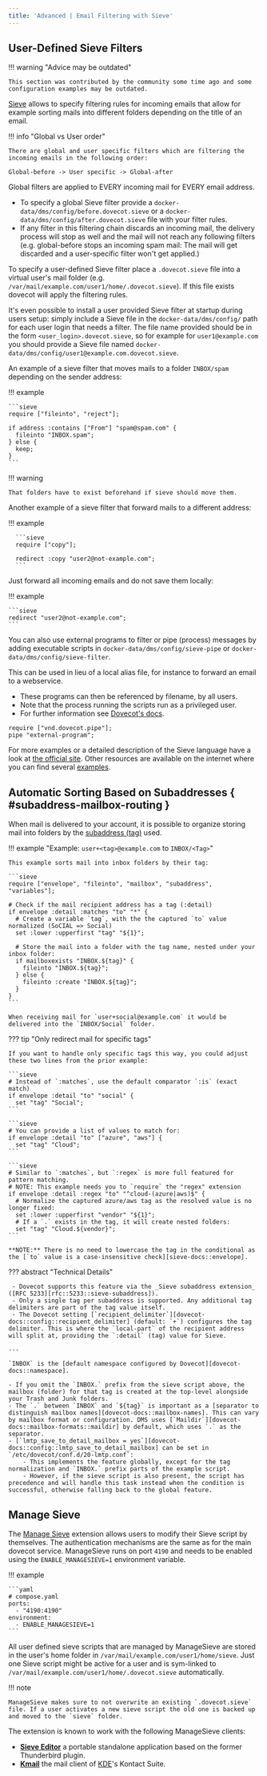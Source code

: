 ```yaml
---
title: 'Advanced | Email Filtering with Sieve'
---
```


## User-Defined Sieve Filters

!!! warning "Advice may be outdated"

    This section was contributed by the community some time ago and some configuration examples may be outdated.

[Sieve][sieve-info] allows to specify filtering rules for incoming emails that allow for example sorting mails into different folders depending on the title of an email.

!!! info "Global vs User order"

    There are global and user specific filters which are filtering the incoming emails in the following order:

    Global-before -> User specific -> Global-after

Global filters are applied to EVERY incoming mail for EVERY email address.

- To specify a global Sieve filter provide a `docker-data/dms/config/before.dovecot.sieve` or a `docker-data/dms/config/after.dovecot.sieve` file with your filter rules.
- If any filter in this filtering chain discards an incoming mail, the delivery process will stop as well and the mail will not reach any following filters (e.g. global-before stops an incoming spam mail: The mail will get discarded and a user-specific filter won't get applied.)

To specify a user-defined Sieve filter place a `.dovecot.sieve` file into a virtual user's mail folder (e.g. `/var/mail/example.com/user1/home/.dovecot.sieve`). If this file exists dovecot will apply the filtering rules.

It's even possible to install a user provided Sieve filter at startup during users setup: simply include a Sieve file in the `docker-data/dms/config/` path for each user login that needs a filter. The file name provided should be in the form `<user_login>.dovecot.sieve`, so for example for `user1@example.com` you should provide a Sieve file named `docker-data/dms/config/user1@example.com.dovecot.sieve`.

An example of a sieve filter that moves mails to a folder `INBOX/spam` depending on the sender address:

!!! example

    ```sieve
    require ["fileinto", "reject"];

    if address :contains ["From"] "spam@spam.com" {
      fileinto "INBOX.spam";
    } else {
      keep;
    }
    ```

!!! warning

    That folders have to exist beforehand if sieve should move them.

Another example of a sieve filter that forward mails to a different address:

!!! example

      ```sieve
      require ["copy"];

      redirect :copy "user2@not-example.com";
      ```

Just forward all incoming emails and do not save them locally:

!!! example

    ```sieve
    redirect "user2@not-example.com";
    ```

You can also use external programs to filter or pipe (process) messages by adding executable scripts in `docker-data/dms/config/sieve-pipe` or `docker-data/dms/config/sieve-filter`.

This can be used in lieu of a local alias file, for instance to forward an email to a webservice.

- These programs can then be referenced by filename, by all users.
- Note that the process running the scripts run as a privileged user.
- For further information see [Dovecot's docs][dovecot-docs::sieve-pipe].

```sieve
require ["vnd.dovecot.pipe"];
pipe "external-program";
```

For more examples or a detailed description of the Sieve language have a look at [the official site][sieve-info::examples]. Other resources are available on the internet where you can find several [examples][third-party::sieve-examples].

[dovecot-docs::sieve-pipe]: https://doc.dovecot.org/configuration_manual/sieve/plugins/extprograms/#pigeonhole-plugin-extprograms
[sieve-info]: http://sieve.info/
[sieve-info::examples]: http://sieve.info/examplescripts
[third-party::sieve-examples]: https://support.tigertech.net/sieve#sieve-example-rules-jmp

## Automatic Sorting Based on Subaddresses { #subaddress-mailbox-routing }

When mail is delivered to your account, it is possible to organize storing mail into folders by the [subaddress (tag)][docs::accounts-subaddressing] used.

!!! example "Example: `user+<tag>@example.com` to `INBOX/<Tag>`"

    This example sorts mail into inbox folders by their tag:

    ```sieve
    require ["envelope", "fileinto", "mailbox", "subaddress", "variables"];

    # Check if the mail recipient address has a tag (:detail)
    if envelope :detail :matches "to" "*" {
      # Create a variable `tag`, with the the captured `to` value normalized (SoCIAL => Social)
      set :lower :upperfirst "tag" "${1}";

      # Store the mail into a folder with the tag name, nested under your inbox folder:
      if mailboxexists "INBOX.${tag}" {
        fileinto "INBOX.${tag}";
      } else {
        fileinto :create "INBOX.${tag}";
      }
    }
    ```

    When receiving mail for `user+social@example.com` it would be delivered into the `INBOX/Social` folder.

??? tip "Only redirect mail for specific tags"

    If you want to handle only specific tags this way, you could adjust these two lines from the prior example:

    ```sieve
    # Instead of `:matches`, use the default comparator `:is` (exact match)
    if envelope :detail "to" "social" {
      set "tag" "Social";
    ```

    ```sieve
    # You can provide a list of values to match for:
    if envelope :detail "to" ["azure", "aws"] {
      set "tag" "Cloud";
    ```

    ```sieve
    # Similar to `:matches`, but `:regex` is more full featured for pattern matching.
    # NOTE: This example needs you to `require` the "regex" extension
    if envelope :detail :regex "to" "^cloud-(azure|aws)$" {
      # Normalize the captured azure/aws tag as the resolved value is no longer fixed:
      set :lower :upperfirst "vendor" "${1}";
      # If a `.` exists in the tag, it will create nested folders:
      set "tag" "Cloud.${vendor}";
    ```

    **NOTE:** There is no need to lowercase the tag in the conditional as the [`to` value is a case-insensitive check][sieve-docs::envelope].

??? abstract "Technical Details"

     - Dovecot supports this feature via the _Sieve subaddress extension_ ([RFC 5233][rfc::5233::sieve-subaddress]).
     - Only a single tag per subaddress is supported. Any additional tag delimiters are part of the tag value itself.
     - The Dovecot setting [`recipient_delimiter`][dovecot-docs::config::recipient_delimiter] (default: `+`) configures the tag delimiter. This is where the `local-part` of the recipient address will split at, providing the `:detail` (tag) value for Sieve.

    ---

    `INBOX` is the [default namespace configured by Dovecot][dovecot-docs::namespace].

    - If you omit the `INBOX.` prefix from the sieve script above, the mailbox (folder) for that tag is created at the top-level alongside your Trash and Junk folders.
    - The `.` between `INBOX` and `${tag}` is important as a [separator to distinguish mailbox names][dovecot-docs::mailbox-names]. This can vary by mailbox format or configuration. DMS uses [`Maildir`][dovecot-docs::mailbox-formats::maildir] by default, which uses `.` as the separator.
    - [`lmtp_save_to_detail_mailbox = yes`][dovecot-docs::config::lmtp_save_to_detail_mailbox] can be set in `/etc/dovecot/conf.d/20-lmtp.conf`:
        - This implements the feature globally, except for the tag normalization and `INBOX.` prefix parts of the example script.
        - However, if the sieve script is also present, the script has precedence and will handle this task instead when the condition is successful, otherwise falling back to the global feature.

## Manage Sieve

The [Manage Sieve](https://doc.dovecot.org/admin_manual/pigeonhole_managesieve_server/) extension allows users to modify their Sieve script by themselves. The authentication mechanisms are the same as for the main dovecot service. ManageSieve runs on port `4190` and needs to be enabled using the `ENABLE_MANAGESIEVE=1` environment variable.

!!! example

    ```yaml
    # compose.yaml
    ports:
      - "4190:4190"
    environment:
      - ENABLE_MANAGESIEVE=1
    ```

All user defined sieve scripts that are managed by ManageSieve are stored in the user's home folder in `/var/mail/example.com/user1/home/sieve`. Just one Sieve script might be active for a user and is sym-linked to `/var/mail/example.com/user1/home/.dovecot.sieve` automatically.

!!! note

    ManageSieve makes sure to not overwrite an existing `.dovecot.sieve` file. If a user activates a new sieve script the old one is backed up and moved to the `sieve` folder.

The extension is known to work with the following ManageSieve clients:

- **[Sieve Editor](https://github.com/thsmi/sieve)**  a portable standalone application based on the former Thunderbird plugin.
- **[Kmail](https://kontact.kde.org/components/kmail/)**  the mail client of [KDE](https://kde.org/)'s Kontact Suite.

[docs::accounts-subaddressing]: ../account-management/overview.md#subaddressing

[dovecot-docs::namespace]: https://doc.dovecot.org/configuration_manual/namespace/
[dovecot-docs::mailbox-names]: https://doc.dovecot.org/configuration_manual/sieve/usage/#mailbox-names
[dovecot-docs::mailbox-formats::maildir]: https://doc.dovecot.org/admin_manual/mailbox_formats/maildir/#maildir-mbox-format
[dovecot-docs::config::lmtp_save_to_detail_mailbox]: https://doc.dovecot.org/settings/core/#core_setting-lmtp_save_to_detail_mailbox
[dovecot-docs::config::recipient_delimiter]: https://doc.dovecot.org/settings/core/#core_setting-recipient_delimiter

[rfc::5233::sieve-subaddress]: https://datatracker.ietf.org/doc/html/rfc5233
[sieve-docs::envelope]: https://thsmi.github.io/sieve-reference/en/test/core/envelope.html
